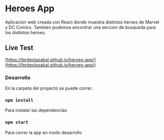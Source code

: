 # Heroes App

Aplicación web creada con React donde muestra distintos heroes de Marvel y DC Comics.
Tambien podemos encontrar una seccion de busqueda para los distintos heroes.

## Live Test

[https://ferdeolazabal.github.io/heroes-app/](https://ferdeolazabal.github.io/heroes-app/)

### Desarrollo

En la carpeta del proyecto se puede correr..

### `npm install`
Para instalar las dependencias
### `npm start`
Para correr la app en modo desarrollo
